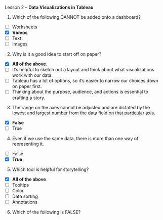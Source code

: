 Lesson 2 – **Data Visualizations in Tableau**

1.  Which of the following CANNOT be added onto a dashboard?

- [ ] Worksheets
- [x]	**Videos**
- [ ]	Text
- [ ]	Images

2.  Why is it a good idea to start off on paper?

- [x] **All of the above.**
- [ ] It’s helpful to sketch out a layout and think about what visualizations work with our data.
- [ ] Tableau has a lot of options, so it’s easier to narrow our choices down on paper first.
- [ ] Thinking about the purpose, audience, and actions is essential to crafting a story.

3. The range on the axes cannot be adjusted and are dictated by the lowest and largest number from the data field on that particular axis.
- [x] **False**
- [ ] True

4.  Even if we use the same data, there is more than one way of representing it.
- [ ] False
- [x] **True**

5.  Which tool is helpful for storytelling?

- [x]	**All of the above**
- [ ]	Tooltips
- [ ]	Color
- [ ]	Data sorting
- [ ]	Annotations

6.  Which of the following is FALSE?
